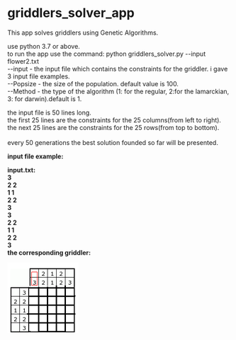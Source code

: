 # griddlers_solver_app
This app solves griddlers using Genetic Algorithms.

use python 3.7 or above.
</br>
to run the app use the command: python griddlers_solver.py --input flower2.txt
</br>
--input - the input file which contains the constraints for the griddler. i gave 3 input file examples.
</br>
--Popsize - the size of the population. default value is 100.
</br>
--Method - the type of the algorithm (1: for the regular, 2:for the lamarckian, 3: for darwin).default is 1.
</br>

the input file is 50 lines long.
</br>
the first 25 lines are the constraints for the 25 columns(from left to right).
</br>
the next 25 lines are the constraints for the 25 rows(from top to bottom).
</br>
</br>
every 50 generations the best solution founded so far will be presented.


<b>input file example<b/>:

input.txt:
</br>
3
</br>
2 2
</br>
1 1
</br>
2 2
</br>
3
</br>
3
</br>
2 2
</br>
1 1
</br>
2 2
</br>
3
</br>
the corresponding  griddler:
</br>

![alt text](https://github.com/eitangantz/griddlers_solver_app/blob/master/image.png)

